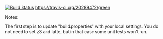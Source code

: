 [![Build Status](https://travis-ci.org/20289472/green.svg?branch=master)](https://travis-ci.org/20289472/green.svg?branch=master)
https://travis-ci.org/20289472/green

Notes:

The first step is to update "build.properties" with your local
settings.  You do not need to set z3 and latte, but in that case
some unit tests won't run.
   
